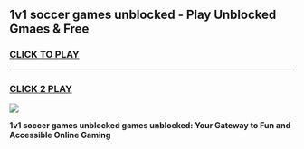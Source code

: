 
## 1v1 soccer games unblocked - Play Unblocked Gmaes & Free
<h3>
<a href="https://premium.freeplayer.one?title=1v1_soccer_games_unblocked&ref=20F">CLICK TO PLAY</a></h3>
<hr>

<h3>
<a href="https://premium.freeplayer.one?title=1v1_soccer_games_unblocked&ref=20F">CLICK 2 PLAY</a>
  
</h3>

<a href="https://premium.freeplayer.one?title=1v1_soccer_games_unblocked&ref=20F/"><img src="https://clearcache.store/games.png"></a>


**1v1 soccer games unblocked games unblocked: Your Gateway to Fun and Accessible Online Gaming**
